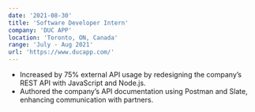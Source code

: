 ```yaml
---
date: '2021-08-30'
title: 'Software Developer Intern'
company: 'DUC APP'
location: 'Toronto, ON, Canada'
range: 'July - Aug 2021'
url: 'https://www.ducapp.com/'
---
```


- Increased by 75% external API usage by redesigning the company’s REST API with JavaScript and Node.js.
- Authored the company’s API documentation using Postman and Slate, enhancing communication with partners.
